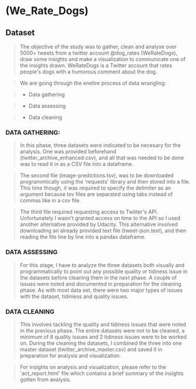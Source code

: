 # (We_Rate_Dogs)



## Dataset

>The objective of the study was to gather, clean and analyse over 5000+ tweets from a twitter account @dog_rates (WeRateDogs), draw some insights and make a visualization to communicate one of the insights drawn. WeRateDogs is a Twitter account that rates people's dogs with a humorous comment about the dog.

>We are going through the enetire process of data wrangling:

>- Data gathering

>- Data assessing

>- Data cleaning


### DATA GATHERING:
>In this phase, three datasets were indicated to be necesary for the analysis. One was provided beforehand (twitter_archive_enhanced.csv), and all that was needed to be done was to read it in as a CSV file into a dataframe.

>The second file (image-predictions.tsv), was to be downloaded programmtically using the 'requests' library and then stored into a file. This time though, it was required to specify the delimiter as an argument because tsv files are separated using tabs instead of commas like in a csv file.

>The third file required requesting access to Twitter's API. Unfortunately I wasn't granted access on time to the API so I used another alternative provided by Udacity. This alternative involved downloading an already provided text file (tweet-json.text), and then reading the file line by line into a pandas dataframe.

### DATA ASSESSING

>For this stage, I have to analyze the three datasets both visually and programmatically to point out any possible quality or tidiness issue in the datasets before cleaning them in the next phase. A couple of issues were noted and documented in preparation for the cleaning phase. As with most data set, there were two major types of issues with the dataset, tidiniess and quality issues.


### DATA CLEANING

>This involves tackling the quality and tidiness issues that were noted in the previous phase. The entire datasets were not to be cleaned, a minimum of 8 quality issues and 2 tidiness issues were to be worked on. During the cleaning the datasets, I combined the three into one master dataset (twitter_archive_master.csv) and saved it in preparation for analysis and visualization.

>For insights on analysis and visualization, please refer to the 'act_report.html' file which contains a brief summary of the insights gotten from analysis.